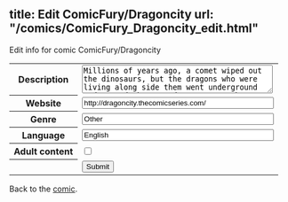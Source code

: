 title: Edit ComicFury/Dragoncity
url: "/comics/ComicFury_Dragoncity_edit.html"
---
Edit info for comic ComicFury/Dragoncity

<form name="comic" action="http://gaepostmail.appspot.com/comic/" method="post">
<table class="comicinfo">
<tr>
<th>Description</th><td><textarea name="description" cols="40" rows="3">Millions of years ago, a comet wiped out the dinosaurs, but the dragons who were living along side them went underground and stayed there. And now we see the civilization that has come about from those refuges in a current day story.</textarea></td>
</tr>
<tr>
<th>Website</th><td><input type="text" name="url" value="http://dragoncity.thecomicseries.com/" size="40"/></td>
</tr>
<tr>
<th>Genre</th><td><input type="text" name="genre" value="Other" size="40"/></td>
</tr>
<tr>
<th>Language</th><td><input type="text" name="language" value="English" size="40"/></td>
</tr>
<tr>
<th>Adult content</th><td><input type="checkbox" name="adult" value="adult" /></td>
</tr>
<tr>
<th></th><td>
<input type="hidden" name="comic" value="ComicFury_Dragoncity" />
<input type="submit" name="submit" value="Submit" />
</td>
</tr>
</table>
</form>

Back to the [comic](ComicFury_Dragoncity.html).
